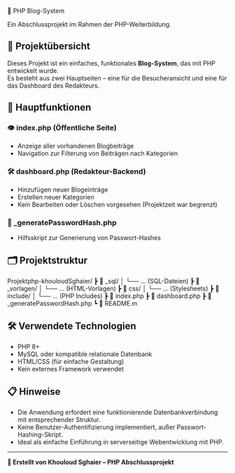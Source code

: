 📰 PHP Blog-System

Ein Abschlussprojekt im Rahmen der PHP-Weiterbildung.

## 📌 Projektübersicht

Dieses Projekt ist ein einfaches, funktionales **Blog-System**, das mit PHP entwickelt wurde.  
Es besteht aus zwei Hauptseiten – eine für die Besucheransicht und eine für das Dashboard des Redakteurs.

## 🧩 Hauptfunktionen

### 👁️ index.php (Öffentliche Seite)
- Anzeige aller vorhandenen Blogbeiträge
- Navigation zur Filterung von Beiträgen nach Kategorien

### 🛠️ dashboard.php (Redakteur-Backend)
- Hinzufügen neuer Blogeinträge
- Erstellen neuer Kategorien
- Kein Bearbeiten oder Löschen vorgesehen (Projektzeit war begrenzt)

### 🔐 _generatePasswordHash.php
- Hilfsskript zur Generierung von Passwort-Hashes

## 🗂 Projektstruktur

Projektphp-khouloudSghaier/
┣ 📁 _sql/
│   └── ... (SQL-Dateien)
┣ 📁 _vorlagen/
│   └── ... (HTML-Vorlagen)
┣ 📁 css/
│   └── ... (Stylesheets)
┣ 📁 include/
│   └── ... (PHP Includes)
┣ 📄 index.php
┣ 📄 dashboard.php
┣ 📄 _generatePasswordHash.php
┗ 📄 README.m


## 🛠️ Verwendete Technologien

- PHP 8+
- MySQL oder kompatible relationale Datenbank
- HTML/CSS (für einfache Gestaltung)
- Kein externes Framework verwendet

## 📋 Hinweise

- Die Anwendung erfordert eine funktionierende Datenbankverbindung mit entsprechender Struktur.
- Keine Benutzer-Authentifizierung implementiert, außer Passwort-Hashing-Skript.
- Ideal als einfache Einführung in serverseitige Webentwicklung mit PHP.

---

**📄 Erstellt von Khouloud Sghaier – PHP Abschlussprojekt**
